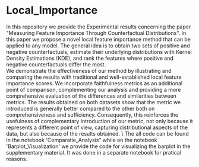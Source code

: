 # Local_Importance

In this repository we provide the Experimental results concerning the paper "Measuring Feature Importance Through Counterfactual Distributions". In this paper we propose a novel local feature importance method that can be applied to any model. The general idea is to obtain two sets of positive and negative counterfactuals, estimate their underlying distributions with Kernel Density Estimations (KDE), and rank the features where positive and negative counterfactuals differ the most. <br />
We demonstrate the effectiveness of our method by illustrating and comparing the results with traditional and well-established local feature importance scores. We incorporate faithfulness metrics as an additional point of comparison, complementing our analysis and providing a more comprehensive evaluation of the differences and similarities between metrics. The results obtained on both datasets show that the metric we introduced is generally better compared to the other both on comprehensiveness and sufficiency. Consequently, this reinforces the usefulness of complementary introduction of our metric, not only because it represents a different point of view, capturing distributional
aspects of the data, but also because of the results obtained. \\
The all code can be found in the notebook 'Comparatie_Analysis" while on the notebook 'Barplot_Visualization' we provide the code for visualizing the barplot in the supplementary material. It was done in a separate notebook for pratical reasons. 

